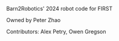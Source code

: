 Barn2Robotics' 2024 robot code for FIRST

Owned by Peter Zhao 

Contributors: Alex Petry, Owen Gregson
